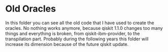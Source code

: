 # Old Oracles
In this folder you can see all the old code that I have used to create the oracles. No nothing works anymore, because qiskit 1.1.0 changes too many things and everything is broken, from
qiskit-ibm-provider, to the transpilation part. Probably during the following years this folder will increase its dimension because of the future qiskit update.